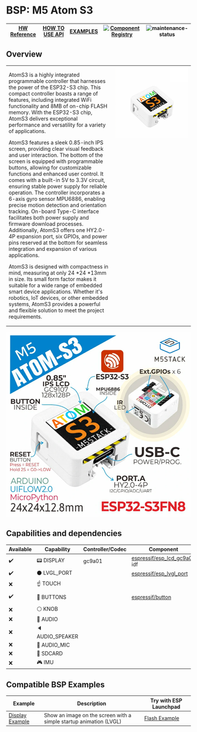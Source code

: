 # BSP: M5 Atom S3

| [HW Reference](https://docs.m5stack.com/en/core/AtomS3) | [HOW TO USE API](API.md) | [EXAMPLES](#compatible-bsp-examples) | [![Component Registry](https://components.espressif.com/components/espressif/m5_atom_s3/badge.svg)](https://components.espressif.com/components/espressif/m5_atom_s3) | ![maintenance-status](https://img.shields.io/badge/maintenance-actively--developed-brightgreen.svg) |
| --- | --- | --- | --- | -- |

## Overview

<table>
<tr><td>

AtomS3 is a highly integrated programmable controller that harnesses the power of the ESP32-S3 chip. This compact controller boasts a range of features, including integrated WiFi functionality and 8MB of on-chip FLASH memory. With the ESP32-S3 chip, AtomS3 delivers exceptional performance and versatility for a variety of applications.

AtomS3 features a sleek 0.85-inch IPS screen, providing clear visual feedback and user interaction. The bottom of the screen is equipped with programmable buttons, allowing for customizable functions and enhanced user control. It comes with a built-in 5V to 3.3V circuit, ensuring stable power supply for reliable operation. The controller incorporates a 6-axis gyro sensor MPU6886, enabling precise motion detection and orientation tracking. On-board Type-C interface facilitates both power supply and firmware download processes. Additionally, AtomS3 offers one HY2.0-4P expansion port, six GPIOs, and power pins reserved at the bottom for seamless integration and expansion of various applications.

AtomS3 is designed with compactness in mind, measuring at only 24 *24 *13mm in size. Its small form factor makes it suitable for a wide range of embedded smart device applications. Whether it's robotics, IoT devices, or other embedded systems, AtomS3 provides a powerful and flexible solution to meet the project requirements.

</td><td width="200" valign="top">
  <img src="doc/m5_atom_s3.webp">
</td></tr>
</table>

![image](doc/pic.webp)

## Capabilities and dependencies

<div align="center">
<!-- START_DEPENDENCIES -->

|     Available    |       Capability       |Controller/Codec|                                                Component                                               |   Version  |
|------------------|------------------------|----------------|--------------------------------------------------------------------------------------------------------|------------|
|:heavy_check_mark:|     :pager: DISPLAY    |     gc9a01     |[espressif/esp_lcd_gc9a01](https://components.espressif.com/components/espressif/esp_lcd_gc9a01)<br/>idf|^1<br/>>=5.2|
|:heavy_check_mark:|:black_circle: LVGL_PORT|                |     [espressif/esp_lvgl_port](https://components.espressif.com/components/espressif/esp_lvgl_port)     |     ^2     |
|        :x:       |    :point_up: TOUCH    |                |                                                                                                        |            |
|:heavy_check_mark:| :radio_button: BUTTONS |                |            [espressif/button](https://components.espressif.com/components/espressif/button)            |  >=4,<5.0  |
|        :x:       |   :white_circle: KNOB  |                |                                                                                                        |            |
|        :x:       |  :musical_note: AUDIO  |                |                                                                                                        |            |
|        :x:       | :speaker: AUDIO_SPEAKER|                |                                                                                                        |            |
|        :x:       | :microphone: AUDIO_MIC |                |                                                                                                        |            |
|        :x:       |  :floppy_disk: SDCARD  |                |                                                                                                        |            |
|        :x:       |    :video_game: IMU    |                |                                                                                                        |            |

<!-- END_DEPENDENCIES -->
</div>

## Compatible BSP Examples

<div align="center">
<!-- START_EXAMPLES -->

| Example | Description | Try with ESP Launchpad |
| ------- | ----------- | ---------------------- |
| [Display Example](https://github.com/espressif/esp-bsp/tree/master/examples/display) | Show an image on the screen with a simple startup animation (LVGL) | [Flash Example](https://espressif.github.io/esp-launchpad/?flashConfigURL=https://espressif.github.io/esp-bsp/config.toml&app=display-) |

<!-- END_EXAMPLES -->
</div>

<!-- START_BENCHMARK -->
<!-- END_BENCHMARK -->
